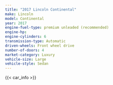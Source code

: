 ```yaml
---
title: "2017 Lincoln Continental"
make: Lincoln
model: Continental
year: 2017
engine-fuel-type: premium unleaded (recommended)
engine-hp: 
engine-cylinders: 6
transmission-type: Automatic
driven-wheels: Front wheel drive
number-of-doors: 4
market-category: Luxury
vehicle-size: Large
vehicle-style: Sedan
---
```


{{< car_info >}}
